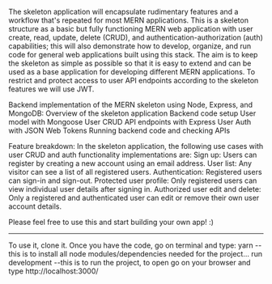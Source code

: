 The skeleton application will encapsulate rudimentary features and a workflow that's
repeated for most MERN applications. This is a skeleton structure as a basic but fully
functioning MERN web application with user create, read, update, delete (CRUD),
and authentication-authorization (auth) capabilities; this will also demonstrate how
to develop, organize, and run code for general web applications built using this
stack. The aim is to keep the skeleton as simple as possible so that it is easy to extend
and can be used as a base application for developing different MERN applications.
To restrict and protect access to user API endpoints according to the skeleton features we will use JWT.

Backend implementation of the MERN skeleton using Node, Express, and MongoDB:
  Overview of the skeleton application
  Backend code setup
  User model with Mongoose
  User CRUD API endpoints with Express
  User Auth with JSON Web Tokens
  Running backend code and checking APIs

Feature breakdown:
In the skeleton application, the following use cases with user CRUD and
auth functionality implementations are:
  Sign up: Users can register by creating a new account using an email
  address.
  User list: Any visitor can see a list of all registered users.
  Authentication: Registered users can sign-in and sign-out.
  Protected user profile: Only registered users can view individual user
  details after signing in.
  Authorized user edit and delete: Only a registered and authenticated user
  can edit or remove their own user account details.

  Please feel free to use this and start building your own app! :)

  ***
To use it, clone it.
Once you have the code, go on terminal and type:
yarn
--this is to install all node modules/dependencies needed for the project...
run development
--this is to run the project, to open go on your browser and type http://localhost:3000/

